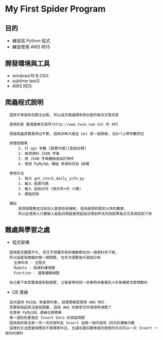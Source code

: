 # My First Spider Program

## 目的
* 練習寫 Python 程式
* 練習使用 AWS RDS

## 開發環境與工具
* windows10 & OSX
* sublime text3
* AWS RDS

## 爬蟲程式說明
```
  因為平常就有在關注台股, 所以這次就選擇來爬台股的每日交易訊息

  使用的是 臺灣證券交易所(http://www.twse.com.tw) 的 API

  說是爬蟲其實覺得也不算, 因為存粹只是去 Get 某一個頁面, 在Url上帶參數而已
  
  原理很簡單
      1. 打 api 參數 [股票代號][查詢日期]
      2. 取得資料 JSON 字串
      3. 將 JSON 字串轉換成自訂物件
      4. 使用 PyMySQL 模組 將資料存到 DB裡

  使用方法
      1. 執行 get_stock_daily_info.py
      2. 輸入 股票代碼
      3. 輸入 起始日月 (西元年+月 六碼)
      4. 開始抓取
      
  備註
      寫得很陽春並沒有加入甚麼防呆機制, 因為是想抓歷史以來的數據, 
      所以在使用上只要輸入起始日期就會把起始日期到昨天的該股票每日交易資訊抓下來
```

## 難處與學習之處

* 程式架構
```
  因為程式範圍不大, 但又不想要所有的檔案都在同一個資料夾下面,
  所以這是我面臨的第一個問題, 在多次調整後大致就分為
    主資料夾 - 主程式
    Module - 與資料庫相關
    Function - 運算邏輯相關
  
  自己看下來其實還是有點隨便, 之後會再找找一些案例來看看別人的架構是怎麼規劃的
```

* DB 連線
```
  這次選用 MySQL 來當資料庫, 就順便練習使用 AWS RDS
  其實架設起來沒甚麼困難, 因為 AWS 的教學文件寫得夠清楚了
  在使用 PyMySQL 連線也很簡單
  唯一遇到的是我在 Insert Data 的效能問題
  因為我的寫法是一天一天的資料去 Insert 這樣一個月就有 20次的連線次數
  這樣的方法我覺得應該不是標準作法, 也還在嘗試要換個怎麼樣的方式可以一次 Insert 一個月的資料
```
